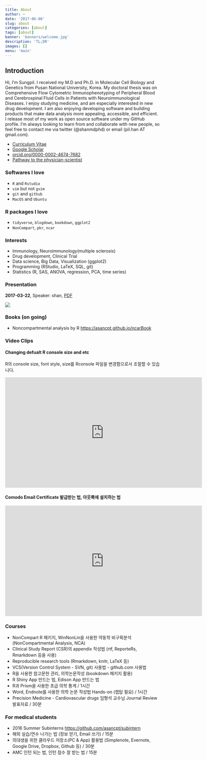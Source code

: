 ```yaml
---
title: About
author: ~
date: '2017-06-08'
slug: about
categories: [about]
tags: [about]
banner: 'banners/welcome.jpg'
description: 'TL;DR'
images: []
menu: 'main'
---
```


## Introduction

Hi, I’m Sungpil. 
I received my M.D and Ph.D. in Molecular Cell Biology and Genetics from Pusan National University, Korea. 
My doctoral thesis was on Comprehensive Flow Cytometric Immunophenotyping of Peripheral Blood and Cerebrospinal Fluid Cells in Patients with Neuroimmunological Diseases. 
I enjoy studying medicine, and am especially interested in new drug development. I am also enjoying developing software and building products that make data analysis more appealing, accessible, and efficient. 
I release most of my work as open source software under my GitHub profile. 
I’m always looking to learn from and collaborate with new people, so feel free to contact me via twitter (@shanmdphd) or email (pil.han AT gmail.com).

- <a href="https://shanmdphd.github.io/cv/cv-shan.pdf" class="btn">Curriculum Vitae</a> 
- <a href="https://scholar.google.com/citations?user=TUK927cAAAAJ" class="btn">Google Scholar</a>
- <a href="https://orcid.org/0000-0002-4674-7682" class="btn">orcid.org/0000-0002-4674-7682</a>
- <a href="/about/physicianscientist/" class="btn">Pathway to the physician-scientist</a>

### Softwares I love

- `R` and `Rstudio`
- `vim` but not `gvim`
- `git` and `github`
- `MacOS` and `Ubuntu`

### R packages I love

- `tidyverse`, `blogdown`, `bookdown`, `ggplot2`
- `NonCompart`, `pkr`, `ncar`

### Interests

- Immunology, Neuroimmunology(multiple sclerosis)
- Drug development, Clinical Trial 
- Data science, Big Data, Visualization (ggplot2)
- Programming (RStudio, LaTeX, SQL, git)
- Statistics (R, SAS, ANOVA, regression, PCA, time series)

### Presentation

**2017-03-22**, Speaker: shan, [<i class="fa fa-file-pdf-o"></i>PDF](ftp://172.21.61.202/cpt%20documents/BookJournal/2017/Presentation/2017-03-22-shan-Edison/2017-03-22-shan-Edison.pdf)

![](/assets/2017-03-22-shan-Edison.png)

### Books (on going)

- Noncompartmental analysis by R <https://asancpt.github.io/ncarBook>



### Video Clips

#### Changing defualt R console size and etc
R의 console size, font style, size를 Rconsole 파일을 변경함으로서 조절할 수 있습니다. 

<iframe width="640" height="360" src="https://www.youtube.com/embed/uSunEN8W5Mo" frameborder="0" allowfullscreen></iframe>

#### Comodo Email Certificate 발급받는 법, 아웃룩에 설치하는 법 

<iframe width="640" height="360" src="https://www.youtube.com/embed/sNUJPv5jWGA" frameborder="0" allowfullscreen></iframe>

### Courses

- NonCompart R 패키지, WinNonLin을 사용한 약동학 비구획분석 (NonCompartmental Analysis, NCA)
- Clinical Study Report (CSR)의 appendix 작성법 (rtf, ReporteRs, Rmarkdown 등을 사용)
- Reproducible research tools (Rmarkdown, knitr, LaTeX 등)
- VCS(Version Control System - SVN, git) 사용법 - github.com 사용법
- R을 사용한 참고문헌 관리, 의학논문작성 (bookdown 패키지 활용)
- R Shiny App 만드는 법, Edison App 만드는 법
- R과 Prism을 사용한 초급 의학 통계 / 1시간
- Word, Endnote를 사용한 의학 논문 작성법 Hands-on (랩탑 필요) / 1시간
- Precision Medicine - Cardiovascular drugs 임형석 교수님 Journal Review 발표자료 / 30분

### For medical students 

- 2016 Summer Subinterns <https://github.com/asancpt/subintern>
- 해외 실습/연수 나가는 법 (정보 얻기, Email 쓰기) / 15분
- 의대생을 위한 클라우드 저장소(PC & App) 활용법 (Simplenote, Evernote, Google Drive, Dropbox, Github 등) / 30분
- AMC 인턴 되는 법, 인턴 점수 잘 받는 법 / 15분

